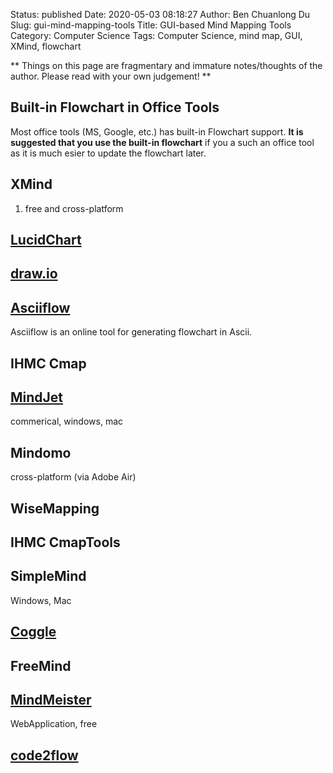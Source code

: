 Status: published
Date: 2020-05-03 08:18:27
Author: Ben Chuanlong Du
Slug: gui-mind-mapping-tools
Title: GUI-based Mind Mapping Tools
Category: Computer Science
Tags: Computer Science, mind map, GUI, XMind, flowchart

**
Things on this page are
fragmentary and immature notes/thoughts of the author.
Please read with your own judgement!
**

## Built-in Flowchart in Office Tools

Most office tools (MS, Google, etc.) has built-in Flowchart support.
**It is suggested that you use the built-in flowchart** 
if you a such an office tool
as it is much esier to update the flowchart later.

## XMind

1. free and cross-platform

## [LucidChart](https://www.lucidchart.com/)

## [draw.io](https://www.draw.io/)

## [Asciiflow](http://asciiflow.com/)

Asciiflow is an online tool for generating flowchart in Ascii.

## IHMC Cmap

## [MindJet](http://www.mindjet.com/)
commerical, windows, mac

## Mindomo
cross-platform (via Adobe Air)

## WiseMapping

## IHMC CmapTools

## SimpleMind
Windows, Mac

## [Coggle](http://coggle.it/)

## FreeMind

## [MindMeister](https://www.mindmeister.com/)
WebApplication, free

## [code2flow](http://code2flow.com/)